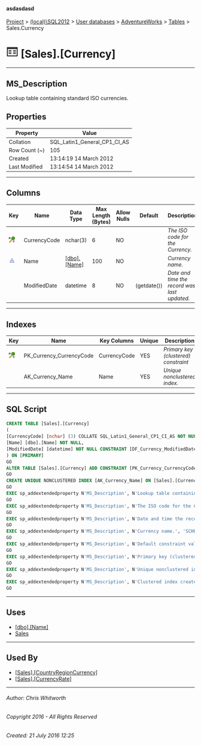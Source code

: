 #### asdasdasd

[Project](../../../../index.md) > [(local)\\SQL2012](../../../index.md) > [User databases](../../index.md) > [AdventureWorks](../index.md) > [Tables](Tables.md) > Sales.Currency

# ![Tables](../../../../Images/Table32.png) [Sales].[Currency]

---

## <a name="#description"></a>MS_Description

Lookup table containing standard ISO currencies.

## <a name="#properties"></a>Properties

| Property | Value |
|---|---|
| Collation | SQL_Latin1_General_CP1_CI_AS |
| Row Count (~) | 105 |
| Created | 13:14:19 14 March 2012 |
| Last Modified | 13:14:54 14 March 2012 |


---

## <a name="#columns"></a>Columns

| Key | Name | Data Type | Max Length (Bytes) | Allow Nulls | Default | Description |
|---|---|---|---|---|---|---|
| [![Cluster Primary Key PK_Currency_CurrencyCode: CurrencyCode](../../../../Images/pkcluster.png)](#indexes) | CurrencyCode | nchar(3) | 6 | NO |  | _The ISO code for the Currency._ |
| [![Indexes AK_Currency_Name](../../../../Images/Index.png)](#indexes) | Name | [[dbo].[Name]](../Programmability/Types/User-Defined_Data_Types/Name.md) | 100 | NO |  | _Currency name._ |
|  | ModifiedDate | datetime | 8 | NO | (getdate()) | _Date and time the record was last updated._ |


---

## <a name="#indexes"></a>Indexes

| Key | Name | Key Columns | Unique | Description |
|---|---|---|---|---|
| [![Cluster Primary Key PK_Currency_CurrencyCode: CurrencyCode](../../../../Images/pkcluster.png)](#indexes) | PK_Currency_CurrencyCode | CurrencyCode | YES | _Primary key (clustered) constraint_ |
|  | AK_Currency_Name | Name | YES | _Unique nonclustered index._ |


---

## <a name="#sqlscript"></a>SQL Script

```sql
CREATE TABLE [Sales].[Currency]
(
[CurrencyCode] [nchar] (3) COLLATE SQL_Latin1_General_CP1_CI_AS NOT NULL,
[Name] [dbo].[Name] NOT NULL,
[ModifiedDate] [datetime] NOT NULL CONSTRAINT [DF_Currency_ModifiedDate] DEFAULT (getdate())
) ON [PRIMARY]
GO
ALTER TABLE [Sales].[Currency] ADD CONSTRAINT [PK_Currency_CurrencyCode] PRIMARY KEY CLUSTERED  ([CurrencyCode]) ON [PRIMARY]
GO
CREATE UNIQUE NONCLUSTERED INDEX [AK_Currency_Name] ON [Sales].[Currency] ([Name]) ON [PRIMARY]
GO
EXEC sp_addextendedproperty N'MS_Description', N'Lookup table containing standard ISO currencies.', 'SCHEMA', N'Sales', 'TABLE', N'Currency', NULL, NULL
GO
EXEC sp_addextendedproperty N'MS_Description', N'The ISO code for the Currency.', 'SCHEMA', N'Sales', 'TABLE', N'Currency', 'COLUMN', N'CurrencyCode'
GO
EXEC sp_addextendedproperty N'MS_Description', N'Date and time the record was last updated.', 'SCHEMA', N'Sales', 'TABLE', N'Currency', 'COLUMN', N'ModifiedDate'
GO
EXEC sp_addextendedproperty N'MS_Description', N'Currency name.', 'SCHEMA', N'Sales', 'TABLE', N'Currency', 'COLUMN', N'Name'
GO
EXEC sp_addextendedproperty N'MS_Description', N'Default constraint value of GETDATE()', 'SCHEMA', N'Sales', 'TABLE', N'Currency', 'CONSTRAINT', N'DF_Currency_ModifiedDate'
GO
EXEC sp_addextendedproperty N'MS_Description', N'Primary key (clustered) constraint', 'SCHEMA', N'Sales', 'TABLE', N'Currency', 'CONSTRAINT', N'PK_Currency_CurrencyCode'
GO
EXEC sp_addextendedproperty N'MS_Description', N'Unique nonclustered index.', 'SCHEMA', N'Sales', 'TABLE', N'Currency', 'INDEX', N'AK_Currency_Name'
GO
EXEC sp_addextendedproperty N'MS_Description', N'Clustered index created by a primary key constraint.', 'SCHEMA', N'Sales', 'TABLE', N'Currency', 'INDEX', N'PK_Currency_CurrencyCode'
GO

```


---

## <a name="#uses"></a>Uses

* [[dbo].[Name]](../Programmability/Types/User-Defined_Data_Types/Name.md)
* [Sales](../Security/Schemas/Sales.md)


---

## <a name="#usedby"></a>Used By

* [[Sales].[CountryRegionCurrency]](CountryRegionCurrency.md)
* [[Sales].[CurrencyRate]](CurrencyRate.md)


---

###### Author:  Chris Whitworth

###### Copyright 2016 - All Rights Reserved

###### Created: 21 July 2016 12:25

